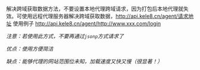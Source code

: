 解决跨域获取数据方法，不要设置本地代理跨域请求，因为打包后本地代理就失效。可使用远程代理服务器解决跨域获取数据，http://api.kele8.cn/agent/请求地址
使用例子 http://api.kele8.cn/agent/http://www.xxx.com/login

*注意：若使用此方式，不要再通过`jsonp`方式请求了*

*优点：使用方便简洁*

*缺点：能够代理的网站范围位未知，加载速度又快又慢（很显著！）*
